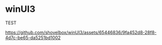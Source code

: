 # winUI3
TEST


https://github.com/shovelbox/winUI3/assets/65446836/9fa452d8-28f8-4d7c-be65-da5251bd1002

